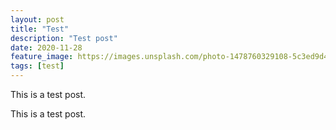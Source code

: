```yaml
---
layout: post
title: "Test"
description: "Test post"
date: 2020-11-28
feature_image: https://images.unsplash.com/photo-1478760329108-5c3ed9d495a0?ixlib=rb-1.2.1&ixid=MXwxMjA3fDB8MHxwaG90by1wYWdlfHx8fGVufDB8fHw%3D&auto=format&fit=crop&w=3367&q=80
tags: [test]
---
```


This is a test post.

<!--more-->

This is a test post.
